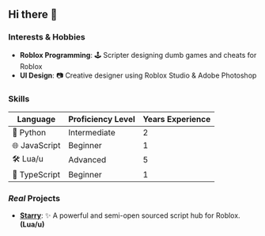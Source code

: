 ## Hi there 👋

### Interests & Hobbies
* **Roblox Programming**: 🕹️ Scripter designing dumb games and cheats for Roblox
* **UI Design**: 📷 Creative designer using Roblox Studio & Adobe Photoshop

### Skills
| Language          | Proficiency Level | Years Experience   |
|-------------------|-------------------|--------------------|
| 🐍 Python         | Intermediate      | 2                  |
| 🌐 JavaScript     | Beginner          | 1                  |
| 🛠️ Lua/u          | Advanced          | 5                  |
| 🔷 TypeScript     | Beginner          | 1                  |

### *Real* Projects
* **[Starry](https://github.com/mr-suno/starry)**: ✨ A powerful and semi-open sourced script hub for Roblox. **(Lua/u)**
